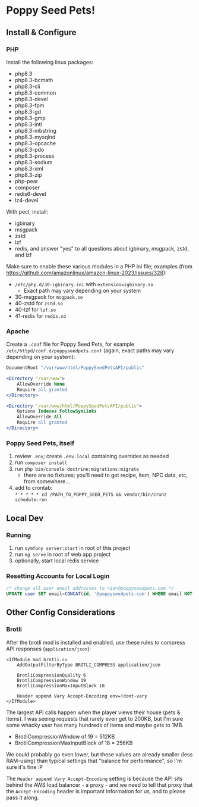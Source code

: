 # Poppy Seed Pets!

## Install & Configure

### PHP

Install the following linux packages:
* php8.3
* php8.3-bcmath
* php8.3-cli
* php8.3-common
* php8.3-devel
* php8.3-fpm
* php8.3-gd
* php8.3-gmp
* php8.3-intl
* php8.3-mbstring
* php8.3-mysqlnd
* php8.3-opcache
* php8.3-pdo
* php8.3-process
* php8.3-sodium
* php8.3-xml
* php8.3-zip
* php-pear
* composer
* redis6-devel
* lz4-devel

With pecl, install:
* igbinary
* msgpack
* zstd
* lzf
* redis, and answer "yes" to all questions about igbinary, msgpack, zstd, and lzf

Make sure to enable these various modules in a PHP ini file; examples (from https://github.com/amazonlinux/amazon-linux-2023/issues/328):
* `/etc/php.d/30-igbinary.ini` with `extension=igbinary.so`
  * Exact path may vary depending on your system
* 30-msgpack for `msgpack.so`
* 40-zstd for `zstd.so`
* 40-lzf for `lzf.so`
* 41-redis for `redis.so`

### Apache

Create a `.conf` file for Poppy Seed Pets, for example `/etc/httpd/conf.d/poppyseedpets.conf` (again, exact paths may vary depending on your system):

```apache
DocumentRoot "/var/www/html/PoppySeedPetsAPI/public"

<Directory "/var/www">
    AllowOverride None
    Require all granted
</Directory>

<Directory "/var/www/html/PoppySeedPetsAPI/public">
    Options Indexes FollowSymLinks
    AllowOverride All
    Require all granted
</Directory>
```

### Poppy Seed Pets, itself

1. review `.env`; create `.env.local` containing overrides as needed 
2. run `composer install`
3. run `php bin/console doctrine:migrations:migrate`
   * there are no fixtures; you'll need to get recipe, item, NPC data, etc, from somewhere...
4. add to crontab:<br>`* * * * * cd /PATH_TO_POPPY_SEED_PETS && vendor/bin/crunz schedule:run`

## Local Dev

### Running

1. run `symfony server:start` in root of this project
2. run `ng serve` in root of web app project
3. optionally, start local redis service

### Resetting Accounts for Local Login

```sql
/* change all user email addresses to <id>@poppyseedpets.com */
UPDATE user SET email=CONCAT(id, '@poppyseedpets.com') WHERE email NOT LIKE '%@poppyseedpets.com';
```

## Other Config Considerations

### Brotli

After the brotli mod is installed and enabled, use these rules to compress API responses (`application/json`):

```
<IfModule mod_brotli.c>
    AddOutputFilterByType BROTLI_COMPRESS application/json

    BrotliCompressionQuality 6
    BrotliCompressionWindow 19
    BrotliCompressionMaxInputBlock 18

    Header append Vary Accept-Encoding env=!dont-vary
</IfModule>
```

The largest API calls happen when the player views their house (pets & items). I was seeing requests that rarely even get to 200KB, but I'm sure some whacky user has many hundreds of items and maybe gets to 1MB.

* BrotliCompressionWindow of 19 = 512KB
* BrotliCompressionMaxInputBlock of 18 = 256KB

We could probably go even lower, but these values are already smaller (less RAM-using) than typical settings that "balance for performance", so I'm sure it's fine :P

The `Header append Vary Accept-Encoding` setting is because the API sits behind the AWS load balancer - a proxy - and we need to tell that proxy that the `Accept-Encoding` header is important information for us, and to please pass it along.
